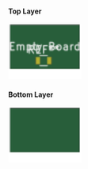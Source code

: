 #### Top Layer

<img src="../.generated/SuperPower-RPi/build/img/SuperPower-RPi-KiCAD-Board_top.svg" style="zoom:200%;" />

#### Bottom Layer

<img src="../.generated/SuperPower-RPi/build/img/SuperPower-RPi-KiCAD-Board_bottom.svg" style="zoom:200%;" />